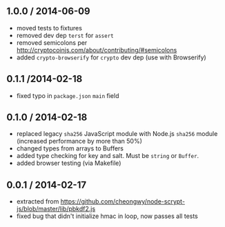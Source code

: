 1.0.0 / 2014-06-09
------------------
- moved tests to fixtures
- removed dev dep `terst` for `assert`
- removed semicolons per http://cryptocoinjs.com/about/contributing/#semicolons
- added `crypto-browserify` for `crypto` dev dep (use with Browserify)

0.1.1 /2014-02-18
-----------------
- fixed typo in `package.json` `main` field

0.1.0 / 2014-02-18
------------------
- replaced legacy `sha256` JavaScript module with Node.js `sha256` module (increased performance by more than 50%)
- changed types from arrays to Buffers
- added type checking for key and salt. Must be `string` or `Buffer`.
- added browser testing (via Makefile)

0.0.1 / 2014-02-17
------------------
- extracted from https://github.com/cheongwy/node-scrypt-js/blob/master/lib/pbkdf2.js
- fixed bug that didn't initialize hmac in loop, now passes all tests